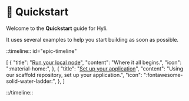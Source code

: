 # :checkered_flag: Quickstart

Welcome to the **Quickstart** guide for Hyli.

It uses several examples to help you start building as soon as possible.

::timeline:: id="epic-timeline"

[
    {
        "title": "[Run your local node](./devnet.md)",
        "content": "Where it all begins.",
        "icon": ":material-home:",
    },
    {
        "title": "[Set up your application](./scaffold.md)",
        "content": "Using our scaffold repository, set up your application.",
        "icon": ":fontawesome-solid-water-ladder:",
    },
]

::/timeline::

